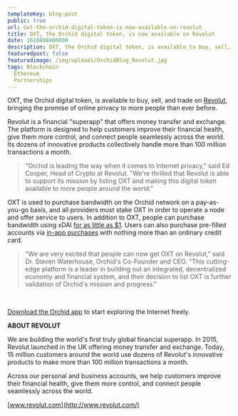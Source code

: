 ```yaml
---
templateKey: blog-post
public: true
url: oxt-the-orchid-digital-token-is-now-available-on-revolut
title: OXT, the Orchid digital token, is now available on Revolut
date: 1618808400000
description: OXT, the Orchid digital token, is available to buy, sell, and trade on Revolut, bringing the promise of online privacy to more people than ever before.
featuredpost: false
featuredimage: /img/uploads/OrchidBlog_Revolut.jpg
tags: Blockchain
  Ethereum
  Partnerships
---
```


OXT, the Orchid digital token, is available to buy, sell, and trade on [Revolut](https://www.revolut.com/en-US/), bringing the promise of online privacy to more people than ever before.

Revolut is a financial "superapp" that offers money transfer and exchange. The platform is designed to help customers improve their financial health, give them more control, and connect people seamlessly across the world. Its dozens of innovative products collectively handle more than 100 million transactions a month.

> "Orchid is leading the way when it comes to Internet privacy," said Ed Cooper, Head of Crypto at Revolut. "We're thrilled that Revolut is able to support its mission by listing OXT and making this digital token available to more people around the world."

OXT is used to purchase bandwidth on the Orchid network on a pay-as-you-go basis, and all providers must stake OXT in order to operate a node and offer service to users. In addition to OXT, people can purchase bandwidth using xDAI [for as little as \$1](https://blog.orchid.com/starting-today-it-only-costs-1-to-get-started-with-orchid/). Users can also purchase pre-filled accounts via [in-app purchases](https://blog.orchid.com/how-to-start-using-orchids-crypto-vpn-in-seconds/#:~:text=Once%20you've%20got%20the,That's%20it!) with nothing more than an ordinary credit card.

> "We are very excited that people can now get OXT on Revolut," said Dr. Steven Waterhouse, Orchid's Co-Founder and CEO. "This cutting-edge platform is a leader in building out an integrated, decentralized economy and financial system, and their decision to list OXT is further validation of Orchid's mission and progress."

&nbsp;

[Download the Orchid app](https://www.orchid.com/download) to start exploring the Internet freely.

**ABOUT REVOLUT**

We are building the world's first truly global financial superapp. In 2015, Revolut launched in the UK offering money transfer and exchange. Today, 15 million customers around the world use dozens of Revolut's innovative products to make more than 100 million transactions a month.

Across our personal and business accounts, we help customers improve their financial health, give them more control, and connect people seamlessly across the world.

[www.revolut.com](http://www.revolut.com/)
